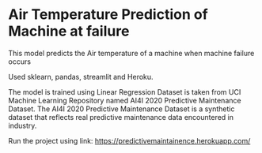 # Air Temperature Prediction of Machine at failure
This model predicts the Air temperature of a machine when machine failure occurs

Used sklearn, pandas, streamlit and Heroku.

The model is trained using Linear Regression
Dataset is taken from UCI Machine Learning Repository named AI4I 2020 Predictive Maintenance Dataset.
The AI4I 2020 Predictive Maintenance Dataset is a synthetic dataset that reflects real predictive maintenance data encountered in industry.

Run the project using link: https://predictivemaintainence.herokuapp.com/


